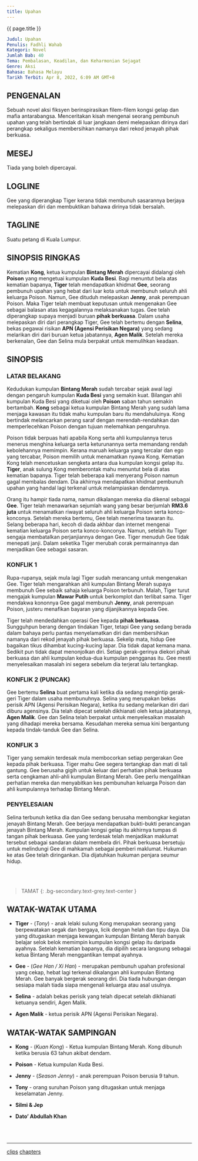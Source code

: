 ```yaml
---
title: Upahan
---
```

<div class="hero my-6 py-6 text-center text-green">{{ page.title }}</div>

```yml
Judul: Upahan  
Penulis: Fadhli Wahab  
Kategori: Novel  
Jumlah Bab: 40  
Tema: Pembalasan, Keadilan, dan Keharmonian Sejagat  
Genre: Aksi  
Bahasa: Bahasa Melayu  
Tarikh Terbit: Apr 8, 2022, 6:09 AM GMT+8
```

## PENGENALAN
Sebuah novel aksi fiksyen berinspirasikan filem-filem kongsi gelap dan mafia antarabangsa.  Menceritakan kisah mengenai seorang pembunuh upahan yang telah bertindak di luar jangkaan demi melepaskan dirinya dari perangkap sekaligus membersihkan namanya dari rekod jenayah pihak berkuasa.

## MESEJ
Tiada yang boleh dipercayai.

## LOGLINE
Gee yang diperangkap Tiger kerana tidak membunuh sasarannya berjaya melepaskan diri dan membuktikan bahawa dirinya tidak bersalah.

## TAGLINE
Suatu petang di Kuala Lumpur.

## SINOPSIS RINGKAS
Kematian **Kong**, ketua kumpulan **Bintang Merah** dipercayai didalangi oleh **Poison** yang mengetuai kumpulan **Kuda Besi**.  Bagi menuntut bela atas kematian bapanya, **Tiger** telah mendapatkan khidmat **Gee**, seorang pembunuh upahan yang hebat dari luar kota untuk membunuh seluruh ahli keluarga Poison.  Namun, Gee dituduh melepaskan **Jenny**, anak perempuan Poison.  Maka Tiger telah membuat keputusan untuk mengenakan Gee sebagai balasan atas kegagalannya melaksanakan tugas.  Gee telah diperangkap supaya menjadi buruan **pihak berkuasa**.  Dalam usaha melepaskan diri dari perangkap Tiger, Gee telah bertemu dengan **Selina**, bekas pegawai risikan **APN (Agensi Perisikan Negara)** yang sedang melarikan diri dari buruan ketua jabatannya, **Agen Malik**.  Setelah mereka berkenalan, Gee dan Selina mula berpakat untuk memulihkan keadaan.

## SINOPSIS

### LATAR BELAKANG
Kedudukan kumpulan **Bintang Merah** sudah tercabar sejak awal lagi dengan pengaruh kumpulan **Kuda Besi** yang semakin kuat.  Bilangan ahli kumpulan Kuda Besi yang diketuai oleh **Poison** saban tahun semakin bertambah.  **Kong** sebagai ketua kumpulan Bintang Merah yang sudah lama menjaga kawasan itu tidak mahu kumpulan baru itu mendahuluinya.  Kong bertindak melancarkan perang saraf dengan merendah-rendahkan dan memperlecehkan Poison dengan tujuan melemahkan pengaruhnya.

Poison tidak berpuas hati apabila Kong serta ahli kumpulannya terus menerus menghina keluarga serta keturunannya serta memandang rendah kebolehannya memimpin.  Kerana maruah keluarga yang tercalar dan ego yang tercabar, Poison memilih untuk menamatkan nyawa Kong.  Kematian Kong telah mencetuskan sengketa antara dua kumpulan kongsi gelap itu.  **Tiger**, anak sulung Kong memberontak mahu menuntut bela di atas kematian bapanya.  Tiger telah beberapa kali menyerang Poison namun gagal membalas dendam.  Dia akhirnya mendapatkan khidmat pembunuh upahan yang handal lagi terkenal untuk melampiaskan dendamnya.

Orang itu hampir tiada nama, namun dikalangan mereka dia dikenal sebagai **Gee**.  Tiger telah menawarkan sejumlah wang yang besar berjumlah **RM3.6 juta** untuk menamatkan riwayat seluruh ahli keluarga Poison serta konco-konconya.  Setelah mereka bertemu, Gee telah menerima tawaran itu.  Selang beberapa hari, kecoh di dada akhbar dan internet mengenai kematian keluarga Poison serta konco-konconya.  Namun, setelah itu Tiger sengaja membatalkan perjanjiannya dengan Gee.  Tiger menuduh Gee tidak menepati janji.  Dalam seketika Tiger merubah corak permainannya dan menjadikan Gee sebagai sasaran.

### KONFLIK 1
Rupa-rupanya, sejak mula lagi Tiger sudah merancang untuk mengenakan Gee.  Tiger telah mengarahkan ahli kumpulan Bintang Merah supaya membunuh Gee sebaik sahaja keluarga Poison terbunuh.  Malah, Tiger turut mengajak kumpulan **Mawar Putih** untuk berkomplot dan terlibat sama.  Tiger mendakwa kononnya Gee gagal membunuh **Jenny**, anak perempuan Poison, justeru menafikan bayaran yang dijanjikannya kepada Gee.

Tiger telah mendedahkan operasi Gee kepada **pihak berkuasa**.  Sungguhpun berang dengan tindakan Tiger, tetapi Gee yang sedang berada dalam bahaya perlu pantas menyelamatkan diri dan membersihkan namanya dari rekod jenayah pihak berkuasa.  Sekelip mata, hidup Gee bagaikan tikus dihambat kucing-kucing lapar.  Dia tidak dapat kemana mana.  Sedikit pun tidak dapat menonjolkan diri.  Setiap gerak-gerinya diekori pihak berkuasa dan ahli kumpulan kedua-dua kumpulan pengganas itu.  Gee mesti menyelesaikan masalah ini segera sebelum dia terjerat lalu tertangkap.

### KONFLIK 2 (PUNCAK)
Gee bertemu **Selina** buat pertama kali ketika dia sedang mengintip gerak-geri Tiger dalam usaha membunuhnya.  Selina yang  merupakan bekas perisik APN (Agensi Perisikan Negara), ketika itu sedang melarikan diri dari diburu agensinya.  Dia telah dipecat setelah dikhianati oleh ketua jabatannya, **Agen Malik**.  Gee dan Selina telah berpakat untuk menyelesaikan masalah yang dihadapi mereka bersama.  Kesudahan mereka semua kini bergantung kepada tindak-tanduk Gee dan Selina.

### KONFLIK 3
Tiger yang semakin terdesak mula membocorkan setiap pergerakan Gee kepada pihak berkuasa.  Tiger mahu Gee segera tertangkap dan mati di tali gantung.  Gee berusaha gigih untuk keluar dari perhatian pihak berkuasa serta cengkaman ahli-ahli kumpulan Bintang Merah.  Gee perlu mengalihkan perhatian mereka dan menyabitkan kes pembunuhan keluarga Poison dan ahli kumpulannya terhadap Bintang Merah.

### PENYELESAIAN
Selina terbunuh ketika dia dan Gee sedang berusaha membongkar kegiatan jenayah Bintang Merah.  Gee berjaya mendapatkan bukti-bukti perancangan jenayah Bintang Merah.  Kumpulan kongsi gelap itu akhirnya tumpas di tangan pihak berkuasa.  Gee yang terdesak telah menjadikan maklumat tersebut sebagai sandaran dalam membela diri.  Pihak berkuasa bersetuju untuk melindungi Gee di mahkamah sebagai pemberi maklumat.  Hukuman ke atas Gee telah diringankan.  Dia dijatuhkan hukuman penjara seumur hidup.

<div style="margin-top:4rem"></div>

> TAMAT
{: .bg-secondary.text-grey.text-center }


## WATAK-WATAK UTAMA

- **Tiger** - (_Tony_) - anak lelaki sulung Kong merupakan seorang yang berpewatakan segak dan bergaya, licik dengan helah dan tipu daya.  Dia yang ditugaskan menjaga kewangan kumpulan Bintang Merah banyak belajar selok belok memimpin kumpulan kongsi gelap itu daripada ayahnya.  Setelah kematian bapanya, dia dipilih secara langsung sebagai ketua Bintang Merah menggantikan tempat ayahnya.

- **Gee** - (_Gee Han / Xi Han_) - merupakan pembunuh upahan profesional yang cekap, hebat lagi terkenal dikalangan ahli kumpulan Bintang Merah.  Gee banyak bergerak seorang diri.  Dia tiada hubungan dengan sesiapa malah tiada siapa mengenali keluarga atau asal usulnya.

- **Selina** - adalah bekas perisik yang telah dipecat setelah dikhianati ketuanya sendiri, Agen Malik.

- **Agen Malik** - ketua perisik APN (Agensi Perisikan Negara).


## WATAK-WATAK SAMPINGAN

- **Kong** - (_Kuan Kong_) - Ketua kumpulan Bintang Merah.  Kong dibunuh ketika berusia 63 tahun akibat dendam.

- **Poison** - Ketua kumpulan Kuda Besi.

- **Jenny** - (_Season Jenny_) - anak perempuan Poison berusia 9 tahun.

- **Tony** - orang suruhan Poison yang ditugaskan untuk menjaga keselamatan Jenny.

- **Silmi &amp; Jep**

- **Dato’ Abdullah Khan**

<div style="margin-top:4rem"></div>

***

[clips](./clips)
[chapters](./chapters)

<div style="margin-top:4rem"></div>
<style>
.markdown-body h3{ color:seagreen }
.markdown-body p{ text-indent:4rem;margin-bottom:16px; }
</style>
